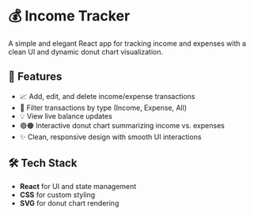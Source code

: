 # 💰 Income Tracker

A simple and elegant React app for tracking income and expenses with a clean UI and dynamic donut chart visualization.

## 🚀 Features

- 📈 Add, edit, and delete income/expense transactions
- 🧾 Filter transactions by type (Income, Expense, All)
- 💡 View live balance updates
- 🟢🟠 Interactive donut chart summarizing income vs. expenses
- ✨ Clean, responsive design with smooth UI interactions

## 🛠 Tech Stack

- **React** for UI and state management
- **CSS** for custom styling
- **SVG** for donut chart rendering
